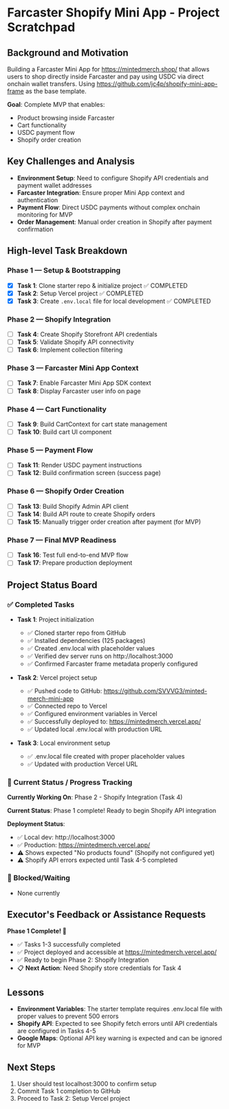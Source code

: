 # Farcaster Shopify Mini App - Project Scratchpad

## Background and Motivation

Building a Farcaster Mini App for https://mintedmerch.shop/ that allows users to shop directly inside Farcaster and pay using USDC via direct onchain wallet transfers. Using https://github.com/jc4p/shopify-mini-app-frame as the base template.

**Goal**: Complete MVP that enables:
- Product browsing inside Farcaster
- Cart functionality
- USDC payment flow
- Shopify order creation

## Key Challenges and Analysis

- **Environment Setup**: Need to configure Shopify API credentials and payment wallet addresses
- **Farcaster Integration**: Ensure proper Mini App context and authentication
- **Payment Flow**: Direct USDC payments without complex onchain monitoring for MVP
- **Order Management**: Manual order creation in Shopify after payment confirmation

## High-level Task Breakdown

### Phase 1 — Setup & Bootstrapping
- [x] **Task 1**: Clone starter repo & initialize project ✅ COMPLETED
- [x] **Task 2**: Setup Vercel project ✅ COMPLETED
- [x] **Task 3**: Create `.env.local` file for local development ✅ COMPLETED

### Phase 2 — Shopify Integration  
- [ ] **Task 4**: Create Shopify Storefront API credentials
- [ ] **Task 5**: Validate Shopify API connectivity
- [ ] **Task 6**: Implement collection filtering

### Phase 3 — Farcaster Mini App Context
- [ ] **Task 7**: Enable Farcaster Mini App SDK context
- [ ] **Task 8**: Display Farcaster user info on page

### Phase 4 — Cart Functionality
- [ ] **Task 9**: Build CartContext for cart state management
- [ ] **Task 10**: Build cart UI component

### Phase 5 — Payment Flow
- [ ] **Task 11**: Render USDC payment instructions
- [ ] **Task 12**: Build confirmation screen (success page)

### Phase 6 — Shopify Order Creation
- [ ] **Task 13**: Build Shopify Admin API client
- [ ] **Task 14**: Build API route to create Shopify orders
- [ ] **Task 15**: Manually trigger order creation after payment (for MVP)

### Phase 7 — Final MVP Readiness
- [ ] **Task 16**: Test full end-to-end MVP flow
- [ ] **Task 17**: Prepare production deployment

## Project Status Board

### ✅ Completed Tasks
- **Task 1**: Project initialization
  - ✅ Cloned starter repo from GitHub
  - ✅ Installed dependencies (125 packages)
  - ✅ Created .env.local with placeholder values
  - ✅ Verified dev server runs on http://localhost:3000
  - ✅ Confirmed Farcaster frame metadata properly configured

- **Task 2**: Vercel project setup
  - ✅ Pushed code to GitHub: https://github.com/SVVVG3/minted-merch-mini-app
  - ✅ Connected repo to Vercel
  - ✅ Configured environment variables in Vercel
  - ✅ Successfully deployed to: https://mintedmerch.vercel.app/
  - ✅ Updated local .env.local with production URL

- **Task 3**: Local environment setup
  - ✅ .env.local file created with proper placeholder values
  - ✅ Updated with production Vercel URL

### 🔄 Current Status / Progress Tracking

**Currently Working On**: Phase 2 - Shopify Integration (Task 4)

**Current Status**: Phase 1 complete! Ready to begin Shopify API integration

**Deployment Status**: 
- ✅ Local dev: http://localhost:3000
- ✅ Production: https://mintedmerch.vercel.app/
- ⚠️ Shows expected "No products found" (Shopify not configured yet)
- ⚠️ Shopify API errors expected until Task 4-5 completed

### 🚧 Blocked/Waiting
- None currently

## Executor's Feedback or Assistance Requests

**Phase 1 Complete! 🎉**
- ✅ Tasks 1-3 successfully completed
- ✅ Project deployed and accessible at https://mintedmerch.vercel.app/
- ✅ Ready to begin Phase 2: Shopify Integration
- 📋 **Next Action**: Need Shopify store credentials for Task 4

## Lessons

- **Environment Variables**: The starter template requires .env.local file with proper values to prevent 500 errors
- **Shopify API**: Expected to see Shopify fetch errors until API credentials are configured in Tasks 4-5
- **Google Maps**: Optional API key warning is expected and can be ignored for MVP

## Next Steps

1. User should test localhost:3000 to confirm setup
2. Commit Task 1 completion to GitHub  
3. Proceed to Task 2: Setup Vercel project 